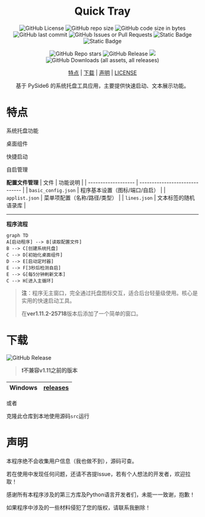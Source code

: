 <div align="center">

# Quick Tray

![GitHub License](https://img.shields.io/github/license/Pfolg/QuickTray) ![GitHub repo size](https://img.shields.io/github/repo-size/Pfolg/QuickTray) ![GitHub code size in bytes](https://img.shields.io/github/languages/code-size/Pfolg/QuickTray) ![GitHub last commit](https://img.shields.io/github/last-commit/Pfolg/QuickTray) ![GitHub Issues or Pull Requests](https://img.shields.io/github/issues/Pfolg/QuickTray) ![Static Badge](https://img.shields.io/badge/Windows-blue) ![Static Badge](https://img.shields.io/badge/Python3.11-green)

![GitHub Repo stars](https://img.shields.io/github/stars/Pfolg/QuickTray) ![GitHub Release](https://img.shields.io/github/v/release/Pfolg/QuickTray) <img src="https://visitor-badge.laobi.icu/badge?page_id=Pfolg.QuickTray" /> ![GitHub Downloads (all assets, all releases)](https://img.shields.io/github/downloads/Pfolg/QuickTray/total)

[特点](#特点) | [下载](#下载) | [声明](#声明) | [LICENSE](LICENSE)

基于 PySide6 的系统托盘工具应用，主要提供快速启动、文本展示功能。

</div>

<!-- ![GitHub language count](https://img.shields.io/github/languages/count/Pfolg/QuickTray) -->

# 特点

系统托盘功能

桌面组件

快捷启动

自启管理


**配置文件管理**
| 文件 | 功能说明 |
| ------------------- | ------------------------------ |
| `basic_config.json` | 程序基本设置（图标/端口/自启） |
| `applist.json`      | 菜单项配置（名称/路径/类型） |
| `lines.json`        | 文本标签的随机语录库 |

---
<!-- **设计**

- **透明界面**：
    - 所有窗口支持透明度和鼠标穿透
    - 圆角设计 + 置顶显示
- **资源控制**：
    - QTimer 实现定时任务（文本刷新/自启检测）
    - 电源状态检测（psutil）
- **错误处理**：
    - 启动项路径有效性验证
    - 网络请求异常捕获

--- -->

**程序流程**

```mermaid
graph TD
A[启动程序] --> B[读取配置文件]
B --> C[创建系统托盘]
C --> D[初始化桌面组件]
D --> E[启动定时器]
E --> F[3秒后检测自启]
E --> G[每5分钟刷新文本]
C --> H[进入主循环]
```

> **注**：程序无主窗口，完全通过托盘图标交互，适合后台轻量级使用。核心是实用的快速启动工具。
>
> 在**ver1.11.2-25718**版本后添加了一个简单的窗口。

# 下载

![GitHub Release](https://img.shields.io/github/v/release/Pfolg/QuickTray)

> **❗不兼容v1.11之前的版本**


| Windows | [releases](https://github.com/Pfolg/QuickTray/releases) |
|:-------:|:-------------------------------------------------------:|

或者

克隆此仓库到本地使用源码`src`运行

# 声明

本程序绝不会收集用户信息（我也做不到），源码可查。

若在使用中发现任何问题，还请不吝提Issue，若有个人想法的开发者，欢迎拉取！

感谢所有本程序涉及的第三方库及Python语言开发者们，未能一一致谢，抱歉！

如果程序中涉及的一些材料侵犯了您的版权，请联系我删除！
